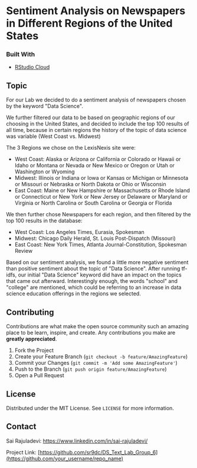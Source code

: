 # Sentiment Analysis on Newspapers in Different Regions of the United States
<!--
*** Thanks for checking out my groups text lab. If you have a suggestion
*** that would make this better, please fork the repo and create a pull request
*** or simply open an issue with the tag "enhancement".
-->


### Built With

* [RStudio Cloud](https://rstudio.cloud/)



<!-- GETTING STARTED -->
## Topic
For our Lab we decided to do a sentiment analysis of newspapers chosen by the keyword "Data Science". 

We further filtered our data to be based on geographic regions of our choosing in the United States, and decided to include the top 100 results of all time, because in certain regions the history of the topic of data science was variable (West Coast vs. Midwest)

The 3 Regions we chose on the LexisNexis site were:

* West Coast: Alaska or Arizona or California or Colorado or Hawaii or Idaho or Montana or Nevada or New Mexico or Oregon or Utah or Washington or Wyoming
* Midwest: Illinois or Indiana or Iowa or Kansas or Michigan or Minnesota or Missouri or Nebraska or North Dakota or Ohio or Wisconsin
* East Coast: Maine or New Hampshire or Massachusetts or Rhode Island or Connecticut or New York or New Jersey or Delaware or Maryland or Virginia or North Carolina or South Carolina or Georgia or Florida

We then further chose Newspapers for each region, and then filtered by the top 100 results in the database:

* West Coast: Los Angeles Times, Eurasia, Spokesman
* Midwest: Chicago Daily Herald, St. Louis Post-Dispatch (Missouri)
* East Coast: New York Times, Atlanta Journal-Constitution, Spokesman Review

Based on our sentiment analysis, we found a little more negative sentiment than positive sentiment about the topic of "Data Science". After running tf-idfs, our initial "Data Science" keyword did have an impact on the topics that came out afterward. Interestingly enough, the words "school" and "college" are mentioned, which could be referring to an increase in data science education offerings in the regions we selected. 

<!-- CONTRIBUTING -->
## Contributing

Contributions are what make the open source community such an amazing place to be learn, inspire, and create. Any contributions you make are **greatly appreciated**.

1. Fork the Project
2. Create your Feature Branch (`git checkout -b feature/AmazingFeature`)
3. Commit your Changes (`git commit -m 'Add some AmazingFeature'`)
4. Push to the Branch (`git push origin feature/AmazingFeature`)
5. Open a Pull Request



<!-- LICENSE -->
## License

Distributed under the MIT License. See `LICENSE` for more information.



<!-- CONTACT -->
## Contact

Sai Rajuladevi: https://www.linkedin.com/in/sai-rajuladevi/

Project Link: [https://github.com/sr9dc/DS_Text_Lab_Group_6](https://github.com/your_username/repo_name)







